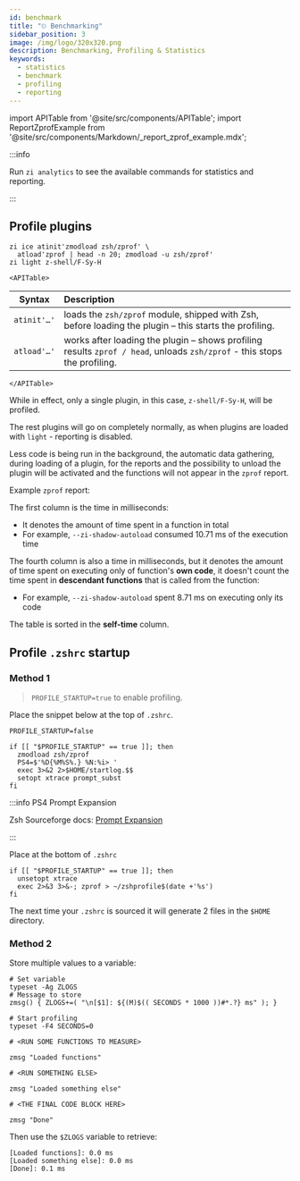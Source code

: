```yaml
---
id: benchmark
title: "⏲ Benchmarking"
sidebar_position: 3
image: /img/logo/320x320.png
description: Benchmarking, Profiling & Statistics
keywords:
  - statistics
  - benchmark
  - profiling
  - reporting
---
```


<!-- @format -->

import APITable from '@site/src/components/APITable';
import ReportZprofExample from '@site/src/components/Markdown/\_report_zprof_example.mdx';

:::info

Run `zi analytics` to see the available commands for statistics and reporting.

:::

## <i class="fa-solid fa-gauge-high"></i> Profile plugins

```shell title="~/.zshrc" showLineNumbers
zi ice atinit'zmodload zsh/zprof' \
  atload'zprof | head -n 20; zmodload -u zsh/zprof'
zi light z-shell/F-Sy-H
```

```mdx-code-block
<APITable>
```

| Syntax      | Description                                                                                                              |
| ----------- | :----------------------------------------------------------------------------------------------------------------------- |
| `atinit'…'` | loads the `zsh/zprof` module, shipped with Zsh, before loading the plugin – this starts the profiling.                   |
| `atload'…'` | works after loading the plugin – shows profiling results `zprof / head`, unloads `zsh/zprof` - this stops the profiling. |

```mdx-code-block
</APITable>
```

While in effect, only a single plugin, in this case, `z-shell/F-Sy-H`, will be profiled.

The rest plugins will go on completely normally, as when plugins are loaded with `light` - reporting is disabled.

Less code is being run in the background, the automatic data gathering, during loading of a plugin, for the reports and the possibility to unload the plugin will be activated and the functions will not appear in the `zprof` report.

Example `zprof` report:

<ReportZprofExample/>

The first column is the time in milliseconds:

- It denotes the amount of time spent in a function in total
- For example, `--zi-shadow-autoload` consumed 10.71 ms of the execution time

The fourth column is also a time in milliseconds, but it denotes the amount of time spent on executing only of function's **own code**, it doesn't count the time spent in **descendant functions** that is called from the function:

- For example, `--zi-shadow-autoload` spent 8.71 ms on executing only its code

The table is sorted in the **self-time** column.

## <i class="fas fa-spinner fa-spin"></i> Profile `.zshrc` startup

### Method 1

> `PROFILE_STARTUP=true` to enable profiling.

Place the snippet below at the top of `.zshrc`.

```shell title="~/.zshrc" showLineNumbers
PROFILE_STARTUP=false

if [[ "$PROFILE_STARTUP" == true ]]; then
  zmodload zsh/zprof
  PS4=$'%D{%M%S%.} %N:%i> '
  exec 3>&2 2>$HOME/startlog.$$
  setopt xtrace prompt_subst
fi
```

:::info PS4 Prompt Expansion

Zsh Sourceforge docs: [Prompt Expansion][prompt-expansion]

:::

Place at the bottom of `.zshrc`

```shell title="~/.zshrc" showLineNumbers
if [[ "$PROFILE_STARTUP" == true ]]; then
  unsetopt xtrace
  exec 2>&3 3>&-; zprof > ~/zshprofile$(date +'%s')
fi
```

The next time your `.zshrc` is sourced it will generate 2 files in the `$HOME` directory.

### Method 2

Store multiple values to a variable:

```shell title="~/.zshrc" showLineNumbers
# Set variable
typeset -Ag ZLOGS
# Message to store
zmsg() { ZLOGS+=( "\n[$1]: ${(M)$(( SECONDS * 1000 ))#*.?} ms" ); }

# Start profiling
typeset -F4 SECONDS=0

# <RUN SOME FUNCTIONS TO MEASURE>

zmsg "Loaded functions"

# <RUN SOMETHING ELSE>

zmsg "Loaded something else"

# <THE FINAL CODE BLOCK HERE>

zmsg "Done"
```

Then use the `$ZLOGS` variable to retrieve:

```shell title="print $ZLOGS" showLineNumbers
[Loaded functions]: 0.0 ms
[Loaded something else]: 0.0 ms
[Done]: 0.1 ms
```

[prompt-expansion]: https://zsh.sourceforge.net/Doc/Release/Prompt-Expansion.html
